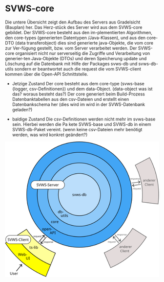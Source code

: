 # **SVWS-core**
Die untere Übersicht zeigt den Aufbau des Servers aus Gradelsicht (Bauplan) her. Das Herz-stück des Server wird aus dem SVWS-core gebildet. Der SVWS-core besteht aus den im-plementierten Algorithmen, den core-types (generierten Datentypen /Java-Klassen), und aus den core-DTO (data transferobject) dies sind generierte java-Objekte, die vom core zur Ver-fügung gestellt, bzw. vom Server verarbeitet werden.
Der SVWS-core organisiert nicht nur serverseitig die Zugriffe und Verarbeitung von generier-ten Java-Objekte (DTOs) und deren Speicherung update und Löschung auf die Datenbank mit Hilfe der Packages svws-db und svws-db-utils sondern er beantwortet auch die request die vom SVWS-client kommen über die Open-API Schnittstelle.

 
- Jetzige Zustand
 	Der core besteht aus dem core-type (svws-base {logger, csv-Definitionen}) und dem data-Object. (data-object was ist das? woraus besteht das?)
	Der core generiert beim Build-Prozess Datenbanktabellen aus den csv-Dateien und erstellt einen Datenbankschema her (dies wird im wird in der SVWS-Datenbank geladen?)


- baldige Zustand
	Die csv-Definitionen werden nicht mehr im svws-base sein. Hierbei werden die Pa	kete SVWS-base und SVWS-db in einem SVWS-db-Paket vereint.
	(wenn keine csv-Dateien mehr benötigt werden, was wird konkret geändert?)

	
![Server-Client-Zwiebelmodel](../graphics/Zwiebelmodell_SVWS-Server_und_SVWS-Client.png)
